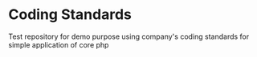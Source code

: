 Coding Standards
============

Test repository for demo purpose using company's coding standards for simple application of core php
